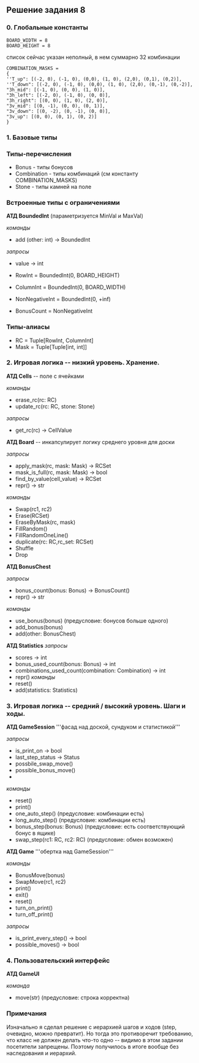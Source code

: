 ## Решение задания 8

### 0. Глобальные константы
```
BOARD_WIDTH = 8
BOARD_HEIGHT = 8
```

список сейчас указан неполный, в нем суммарно 32 комбинации

```
COMBINATION_MASKS = 
{
''T_up": [(-2, 0), (-1, 0), (0,0), (1, 0), (2,0), (0,1), (0,2)],
''T_down": [(-2, 0), (-1, 0), (0,0), (1, 0), (2,0), (0,-1), (0,-2)],
"3h_mid": [(-1, 0), (0, 0), (1, 0)],
"3h_left": [(-2, 0), (-1, 0), (0, 0)],
"3h_right": [(0, 0), (1, 0), (2, 0)],
"3v_mid": [(0, -1), (0, 0), (0, 1)],
"3v_down": [(0, -2), (0, -1), (0, 0)],
"3v_up": [(0, 0), (0, 1), (0, 2)]
}
```
### 1. Базовые типы

### Типы-перечисления
- Bonus - типы бонусов
- Combination - типы комбинаций (см константу COMBINATION_MASKS)
- Stone - типы камней на поле

### Встроенные типы с ограничениями
**АТД BoundedInt** (параметризуется MinVal и MaxVal)

*команды*
- add (other: int) -> BoundedInt
  
*запросы*
- value -> int

- RowInt = BoundedInt(0, BOARD_HEIGHT)
- ColumnInt = BoundedInt(0, BOARD_WIDTH)
- NonNegativeInt = BoundedInt(0, +inf)
- BonusCount = NonNegativeInt

### Типы-алиасы
- RC = Tuple[RowInt, ColumnInt]
- Mask = Tuple[Tuple[int, int]]

### 2. Игровая логика -- низкий уровень. Хранение.

**АТД Cells** -- поле с ячейками

*команды*
- erase_rc(rc: RC)
- update_rc(rc: RC, stone: Stone)

*запросы*
- get_rc(rc) -> CellValue

**АТД Board** -- инкапсулирует логику среднего уровня для доски

*запросы*
- apply_mask(rc, mask: Mask) -> RCSet
- mask_is_full(rc, mask: Mask) -> bool
- find_by_value(cell_value) -> RCSet
- repr() -> str

*команды*
- Swap(rc1, rc2)
- Erase(RCSet)
- EraseByMask(rc, mask)
- FillRandom()
- FillRandomOneLine()
- duplicate(rc: RC,rc_set: RCSet)
- Shuffle
- Drop

**АТД BonusChest**

*запросы*
- bonus_count(bonus: Bonus) -> BonusCount()
- repr() -> str

*команды*
- use_bonus(bonus) (предусловие: бонусов больше одного)
- add_bonus(bonus)
- add(other: BonusChest)

**АТД Statistics**
*запросы*
- scores -> int
- bonus_used_count(bonus: Bonus) -> int
- combinations_used_count(combination: Combination) -> int
- repr()
*команды*
- reset()
- add(statistics: Statistics)

### 3. Игровая логика -- средний / высокий уровень. Шаги и ходы.

**АТД GameSession**
'''фасад над доской, сундуком и статистикой'''

*запросы*
- is_print_on -> bool
- last_step_status -> Status
- possbile_swap_move() 
- possible_bonus_move()
- 
*команды*
- reset()
- print()
- one_auto_step() (предусловие: комбинации есть)
- long_auto_step() (предусловие: комбинации есть)
- bonus_step(bonus: Bonus) (предусловие: есть соответствующий бонус в ящике)
- swap_step(rc1: RC, rc2: RC) (предусловие: обмен возможен)
  
**АТД Game**
'''обертка над GameSession'''

*команды*
- BonusMove(bonus)
- SwapMove(rc1, rc2)
- print()
- exit()
- reset()
- turn_on_print()
- turn_off_print()

*запросы*
- is_print_every_step() -> bool
- possible_moves() -> bool

### 4. Пользовательский интерфейс

**АТД GameUI**

*команда* 
- move(str) (предусловие: строка корректна)

### Примечания
Изначально я сделал решение с иерархией шагов и ходов (step, очевидно, можно превратит). Но тогда это противоречит требованию, что класс не должен делать что-то одно -- видимо в этом задании посетители запрещены. Поэтому получилось в итоге вообще без наследования и иерархий.
